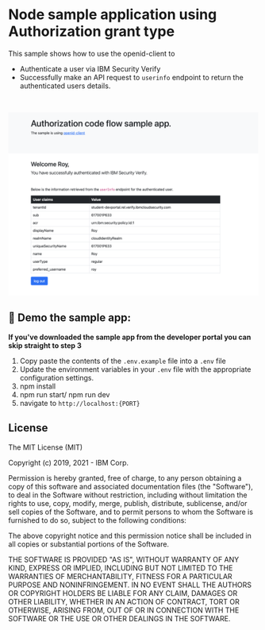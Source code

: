# Node sample application using Authorization grant type
This sample shows how to use the openid-client to
- Authenticate a user via IBM Security Verify
- Successfully make an API request to `userinfo` endpoint to return the authenticated users details.

<br>

![screenshot](screenshot.png)

## :rocket: Demo the sample app:
**If you've downloaded the sample app from the developer portal you can skip straight to step 3**
1. Copy paste the contents of the `.env.example` file into a `.env` file
2. Update the environment variables in your `.env` file with the appropriate configuration settings.
3. npm install
4. npm run start/ npm run dev
5. navigate to `http://localhost:{PORT}`

## License

The MIT License (MIT)

Copyright (c) 2019, 2021 - IBM Corp.

Permission is hereby granted, free of charge, to any person obtaining a copy of this software and associated documentation files (the "Software"), to deal in the Software without restriction, including without limitation the rights to use, copy, modify, merge, publish, distribute, sublicense, and/or sell copies of the Software, and to permit persons to whom the Software is furnished to do so, subject to the following conditions:

The above copyright notice and this permission notice shall be included in all copies or substantial portions of the Software.

THE SOFTWARE IS PROVIDED "AS IS", WITHOUT WARRANTY OF ANY KIND, EXPRESS OR IMPLIED, INCLUDING BUT NOT LIMITED TO THE WARRANTIES OF MERCHANTABILITY, FITNESS FOR A PARTICULAR PURPOSE AND NONINFRINGEMENT. IN NO EVENT SHALL THE AUTHORS OR COPYRIGHT HOLDERS BE LIABLE FOR ANY CLAIM, DAMAGES OR OTHER LIABILITY, WHETHER IN AN ACTION OF CONTRACT, TORT OR OTHERWISE, ARISING FROM, OUT OF OR IN CONNECTION WITH THE SOFTWARE OR THE USE OR OTHER DEALINGS IN THE SOFTWARE.